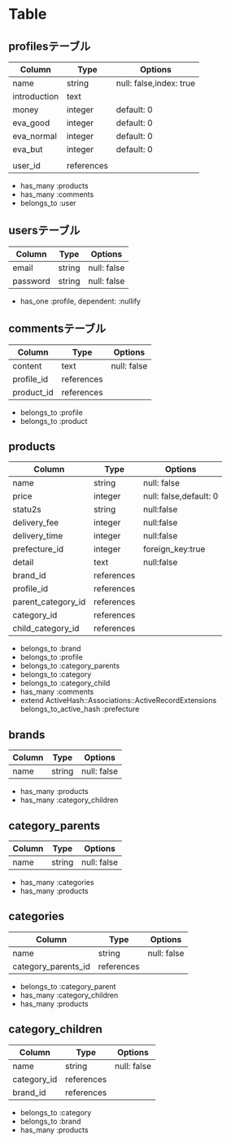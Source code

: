 # Table

## profilesテーブル

|Column|Type|Options|
|------|----|-------|
|name|string|null: false,index: true|
|introduction|text||
|money|integer|default: 0|
|eva_good|integer|default: 0|
|eva_normal|integer|default: 0|
|eva_but|integer|default: 0|
||||
|user_id|references||

- has_many :products
- has_many :comments
- belongs_to :user

## usersテーブル

|Column|Type|Options|
|------|----|-------|
|email|string|null: false|
|password|string|null: false|

- has_one :profile, dependent: :nullify

## commentsテーブル

|Column|Type|Options|
|------|----|-------|
|content|text|null: false|
|profile_id|references||
|product_id|references||

- belongs_to :profile
- belongs_to :product


## products
|Column|Type|Options|
|------|----|-------|
|name|string|null: false|
|price|integer|null: false,default: 0|
|statu2s|string|null:false|
|delivery_fee|integer|null:false|
|delivery_time|integer|null:false|
|prefecture_id|integer|foreign_key:true|
|detail|text|null:false|
|brand_id|references||
|profile_id|references||
|parent_category_id|references||
|category_id|references||
|child_category_id|references||
- belongs_to :brand
- belongs_to :profile
- belongs_to :category_parents
- belongs_to :category
- belongs_to :category_child
- has_many :comments
- extend ActiveHash::Associations::ActiveRecordExtensions
  belongs_to_active_hash :prefecture


## brands
|Column|Type|Options|
|------|----|-------|
|name|string|null: false|
- has_many :products
- has_many :category_children

## category_parents
|Column|Type|Options|
|------|----|-------|
|name|string|null: false|
- has_many :categories
- has_many :products

## categories
|Column|Type|Options|
|------|----|-------|
|name|string|null: false|
|category_parents_id|references||
- belongs_to :category_parent
- has_many :category_children
- has_many :products

## category_children
|Column|Type|Options|
|------|----|-------|
|name|string|null: false|
|category_id|references||
|brand_id|references||
- belongs_to :category
- belongs_to :brand
- has_many :products
